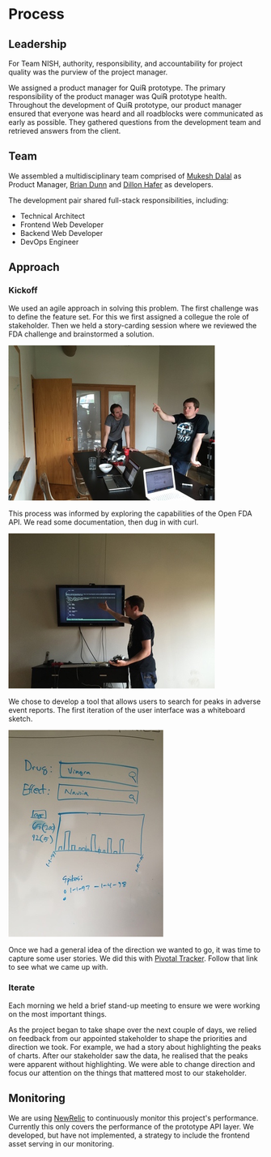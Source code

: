 # Process

## Leadership

For Team NISH, authority, responsibility, and accountability for project quality was the purview of the project manager.

We assigned a product manager for Qui℞ prototype. The primary responsibility of the product manager was Qui℞ prototype health. Throughout the development of Qui℞ prototype, our product manager ensured that everyone was heard and all roadblocks were communicated as early as possible. They gathered questions from the development team and retrieved answers from the client.

## Team

We assembled a multidisciplinary team comprised of [Mukesh Dalal](https://www.linkedin.com/in/mdalal) as Product Manager, [Brian Dunn](http://hashrocket.com/team/brian-dunn) and [Dillon Hafer](https://www.dillonhafer.com/about) as developers.

The development pair shared full-stack responsibilities, including:

* Technical Architect
* Frontend Web Developer
* Backend Web Developer
* DevOps Engineer

## Approach

### Kickoff

We used an agile approach in solving this problem. The first challenge was to define the feature set. For this we first assigned a collegue the role of stakeholder. Then we held a story-carding session where we reviewed the FDA challenge and brainstormed a solution.

![brainstorm](brainstorming.jpg)

This process was informed by exploring the capabilities of the Open FDA API. We read some documentation, then dug in with curl.

![api](explore-api.jpg)

We chose to develop a tool that allows users to search for peaks in adverse event reports. The first iteration of the user interface was a whiteboard sketch.

![whiteboard](whiteboard.jpg)

Once we had a general idea of the direction we wanted to go, it was time to capture some user stories. We did this with [Pivotal Tracker](https://www.pivotaltracker.com/n/projects/1370420). Follow that link to see what we came up with.

### Iterate

Each morning we held a brief stand-up meeting to ensure we were working on the most important things.

As the project began to take shape over the next couple of days, we relied on feedback from our appointed stakeholder to shape the priorities and direction we took. For example, we had a story about highlighting the peaks of charts. After our stakeholder saw the data, he realised that the peaks were apparent without highlighting. We were able to change direction and focus our attention on the things that mattered most to our stakeholder.

## Monitoring

We are using [NewRelic](http://newrelic.com) to continuously monitor this project's performance. Currently this only covers the performance of the prototype API layer. We developed, but have not implemented, a strategy to include the frontend asset serving in our monitoring.
